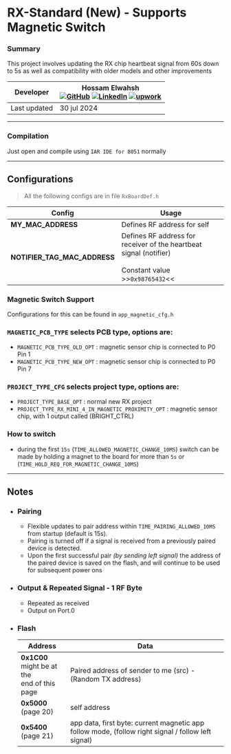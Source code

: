 # RX-Standard (New) - Supports Magnetic Switch

### Summary
This project involves updating the RX chip heartbeat signal from 60s down to 5s as well as compatibility with older models and other improvements

| **Developer** | Hossam Elwahsh <br>[![GitHub](https://img.shields.io/badge/github-%23121011.svg?style=flat&logo=github&logoColor=white)](https://github.com/HossamElwahsh) [![LinkedIn](https://img.shields.io/badge/linkedin-%230077B5.svg?style=flat&logo=linkedin&logoColor=white)](https://www.linkedin.com/in/hossam-elwahsh/) [![upwork](https://img.shields.io/badge/UpWork-6FDA44?style=flat&logo=Upwork&logoColor=white)](https://www.upwork.com/freelancers/~01656be5952e34f07d) |
|---------------|----------------------------------------------------------------------------------------------------------------------------------------------------------------------------------------------------------------------------------------------------------------------------------------------------------------------------------------------------------------------------------------------------------------------------------------------------------------------------| 
| Last updated  | 30 jul 2024                                                                                                                                                                                                                                                                                                                                                                                                                                                                |


---- 

### Compilation
Just open and compile using `IAR IDE for 8051` normally
                                                        
---

## Configurations
>    All the following configs are in file `RxBoardDef.h`
   
  | Config                       | Usage                                                                                                         |
  |------------------------------|---------------------------------------------------------------------------------------------------------------|
  | **MY_MAC_ADDRESS**           | Defines RF address for self                                                                                   |
  | **NOTIFIER_TAG_MAC_ADDRESS** | Defines RF address for receiver of the heartbeat signal (notifier) <br/><br/> Constant value >>`0x98765432`<< |


### Magnetic Switch Support
Configurations for this can be found in `app_magnetic_cfg.h`

### `MAGNETIC_PCB_TYPE` selects PCB type, options are:
- `MAGNETIC_PCB_TYPE_OLD_OPT` : magnetic sensor chip is connected to P0 Pin 1
- `MAGNETIC_PCB_TYPE_NEW_OPT` : magnetic sensor chip is connected to P0 Pin 7


### `PROJECT_TYPE_CFG` selects project type, options are:
- `PROJECT_TYPE_BASE_OPT` : normal new RX project
- `PROJECT_TYPE_RX_MINI_4_IN_MAGNETIC_PROXIMITY_OPT` : magnetic sensor chip, with 1 output called (BRIGHT_CTRL)

### How to switch
- during the first `15s` (`TIME_ALLOWED_MAGNETIC_CHANGE_10MS`) switch can be made by holding a magnet to the board for more than `5s` or (`TIME_HOLD_REQ_FOR_MAGNETIC_CHANGE_10MS`)


---

## Notes
- ### Pairing
  - Flexible updates to pair address within `TIME_PAIRING_ALLOWED_10MS` from startup (default is 15s).
  - Pairing is turned off if a signal is received from a previously paired device is detected.
  - Upon the first successful pair _(by sending left signal)_ the address of the paired device is saved on the flash, and will continue to be used for subsequent power ons

- ### Output & Repeated Signal - 1 RF Byte
    - Repeated as received
    - Output on Port.0

- ### Flash

    | Address                                             | Data                                                                                               |
    |-----------------------------------------------------|----------------------------------------------------------------------------------------------------|
    | **0x1C00** <br> might be at the<br>end of this page | Paired address of sender to me (src) - (Random TX address)                                         |
    | **0x5000** (page 20)                                | self address                                                                                       |
    | **0x5400** (page 21)                                | app data, first byte: current magnetic app follow mode, (follow right signal / follow left signal) |
